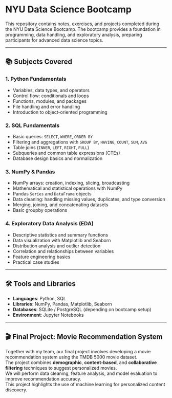 # NYU Data Science Bootcamp

This repository contains notes, exercises, and projects completed during the NYU Data Science Bootcamp. The bootcamp provides a foundation in programming, data handling, and exploratory analysis, preparing participants for advanced data science topics.

---

## 📚 Subjects Covered

### 1. Python Fundamentals
- Variables, data types, and operators  
- Control flow: conditionals and loops  
- Functions, modules, and packages  
- File handling and error handling  
- Introduction to object-oriented programming  

### 2. SQL Fundamentals
- Basic queries: `SELECT`, `WHERE`, `ORDER BY`  
- Filtering and aggregations with `GROUP BY`, `HAVING`, `COUNT`, `SUM`, `AVG`  
- Table joins (`INNER`, `LEFT`, `RIGHT`, `FULL`)  
- Subqueries and common table expressions (CTEs)  
- Database design basics and normalization  

### 3. NumPy & Pandas
- NumPy arrays: creation, indexing, slicing, broadcasting  
- Mathematical and statistical operations with NumPy  
- Pandas `Series` and `DataFrame` objects  
- Data cleaning: handling missing values, duplicates, and type conversion  
- Merging, joining, and concatenating datasets  
- Basic groupby operations  

### 4. Exploratory Data Analysis (EDA)
- Descriptive statistics and summary functions  
- Data visualization with Matplotlib and Seaborn  
- Distribution analysis and outlier detection  
- Correlation and relationships between variables  
- Feature engineering basics  
- Practical case studies  

---

## 🛠 Tools and Libraries
- **Languages**: Python, SQL  
- **Libraries**: NumPy, Pandas, Matplotlib, Seaborn  
- **Databases**: SQLite / PostgreSQL (depending on bootcamp setup)  
- **Environment**: Jupyter Notebooks

- --
## 🎬 Final Project: Movie Recommendation System
Together with my team, our final project involves developing a movie recommendation system using the TMDB 5000 movie dataset.  
The project combines **demographic**, **content-based**, and **collaborative filtering** techniques to suggest personalized movies.  
We will perform data cleaning, feature analysis, and model evaluation to improve recommendation accuracy.  
This project highlights the use of machine learning for personalized content discovery.






